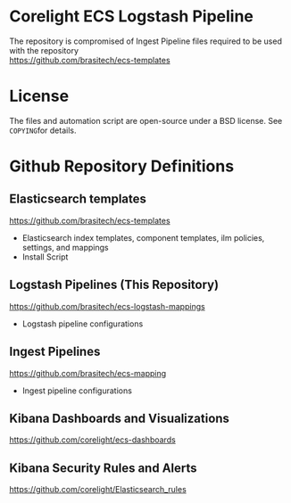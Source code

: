# Corelight ECS Logstash Pipeline
The repository is compromised of Ingest Pipeline files required to be used with the repository  
https://github.com/brasitech/ecs-templates

# License
The files and automation script are open-source under a BSD license. See ``COPYING``for details.


# Github Repository Definitions

## Elasticsearch templates
https://github.com/brasitech/ecs-templates
- Elasticsearch index templates, component templates, ilm policies, settings, and mappings
- Install Script

## Logstash Pipelines (This Repository)
https://github.com/brasitech/ecs-logstash-mappings
- Logstash pipeline configurations

## Ingest Pipelines
https://github.com/brasitech/ecs-mapping
- Ingest pipeline configurations

## Kibana Dashboards and Visualizations
https://github.com/corelight/ecs-dashboards

## Kibana Security Rules and Alerts
https://github.com/corelight/Elasticsearch_rules
